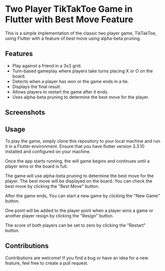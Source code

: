 # Two Player TikTakToe Game in Flutter with Best Move Feature

This is a simple implementation of the classic two player game, TikTakToe, using Flutter with a feature of best move using alpha-beta pruning.

## Features
* Play against a friend in a 3x3 grid.
* Turn-based gameplay where players take turns placing X or O on the board.
* Detects when a player has won or the game ends in a tie.
* Displays the final result.
* Allows players to restart the game after it ends.
* Uses alpha-beta pruning to determine the best move for the player.

## Screenshots

## Usage
To play the game, simply clone this repository to your local machine and run it in a Flutter environment. Ensure that you have flutter version 3.3.10 installed and configured on your machine.

Once the app starts running, the will game begins and continues until a player wins or the board is full.

The game will use alpha-beta pruning to determine the best move for the player. The best move will be displayed on the board. You can check the best move by clicking the "Best Move" button.

After the game ends, You can start a new game by clicking the "New Game" button.

One point will be added to the player point when a player wins a game or another player resign by clicking the "Resign" button.

The score of both players can be set to zero by clicking the "Restart" button.

## Contributions
Contributions are welcome! If you find a bug or have an idea for a new feature, feel free to create a pull request.